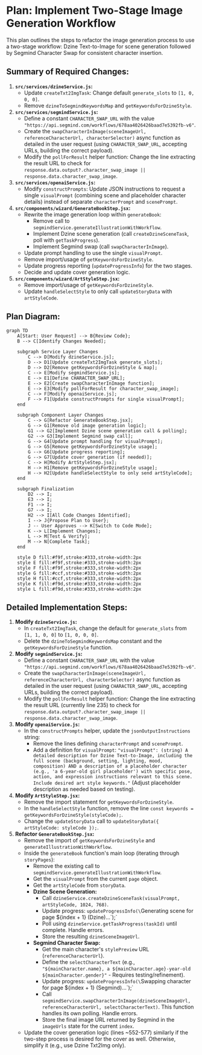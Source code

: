 # Plan: Implement Two-Stage Image Generation Workflow

This plan outlines the steps to refactor the image generation process to use a two-stage workflow: Dzine Text-to-Image for scene generation followed by Segmind Character Swap for consistent character insertion.

## Summary of Required Changes:

1.  **`src/services/dzineService.js`:**
    *   Update `createTxt2ImgTask`: Change default `generate_slots` to `[1, 0, 0, 0]`.
    *   Remove `dzineToSegmindKeywordsMap` and `getKeywordsForDzineStyle`.
2.  **`src/services/segmindService.js`:**
    *   Define a constant `CHARACTER_SWAP_URL` with the value `"https://api.segmind.com/workflows/678aa4026426baad7e5392fb-v6"`.
    *   Create the `swapCharacterInImage(sceneImageUrl, referenceCharacterUrl, characterSelector)` async function as detailed in the user request (using `CHARACTER_SWAP_URL`, accepting URLs, building the correct payload).
    *   Modify the `pollForResult` helper function: Change the line extracting the result URL to check for `response.data.output?.character_swap_image || response.data.character_swap_image`.
3.  **`src/services/openaiService.js`:**
    *   Modify `constructPrompts`: Update JSON instructions to request a single `visualPrompt` (combining scene and placeholder character details) instead of separate `characterPrompt` and `scenePrompt`.
4.  **`src/components/wizard/GenerateBookStep.jsx`:**
    *   Rewrite the image generation loop within `generateBook`:
        *   Remove call to `segmindService.generateIllustrationWithWorkflow`.
        *   Implement Dzine scene generation (call `createDzineSceneTask`, poll with `getTaskProgress`).
        *   Implement Segmind swap (call `swapCharacterInImage`).
    *   Update prompt handling to use the single `visualPrompt`.
    *   Remove import/usage of `getKeywordsForDzineStyle`.
    *   Update progress reporting (`updateProgressInfo`) for the two stages.
    *   Decide and update cover generation logic.
5.  **`src/components/wizard/ArtStyleStep.jsx`:**
    *   Remove import/usage of `getKeywordsForDzineStyle`.
    *   Update `handleSelectStyle` to only call `updateStoryData` with `artStyleCode`.

## Plan Diagram:

```mermaid
graph TD
    A[Start: User Request] --> B{Review Code};
    B --> C[Identify Changes Needed];

    subgraph Service Layer Changes
        C --> D[Modify dzineService.js];
        D --> D1[Update createTxt2ImgTask generate_slots];
        D --> D2[Remove getKeywordsForDzineStyle & map];
        C --> E[Modify segmindService.js];
        E --> E1[Define CHARACTER_SWAP_URL];
        E --> E2[Create swapCharacterInImage function];
        E --> E3[Modify pollForResult for character_swap_image];
        C --> F[Modify openaiService.js];
        F --> F1[Update constructPrompts for single visualPrompt];
    end

    subgraph Component Layer Changes
        C --> G[Refactor GenerateBookStep.jsx];
        G --> G1[Remove old image generation logic];
        G1 --> G2[Implement Dzine scene generation call & polling];
        G2 --> G3[Implement Segmind swap call];
        G --> G4[Update prompt handling for visualPrompt];
        G --> G5[Remove getKeywordsForDzineStyle usage];
        G --> G6[Update progress reporting];
        G --> G7[Update cover generation (if needed)];
        C --> H[Modify ArtStyleStep.jsx];
        H --> H1[Remove getKeywordsForDzineStyle usage];
        H --> H2[Update handleSelectStyle to only send artStyleCode];
    end

    subgraph Finalization
        D2 --> I;
        E3 --> I;
        F1 --> I;
        G7 --> I;
        H2 --> I[All Code Changes Identified];
        I --> J{Propose Plan to User};
        J -- User Approves --> K[Switch to Code Mode];
        K --> L[Implement Changes];
        L --> M[Test & Verify];
        M --> N[Complete Task];
    end

    style D fill:#f9f,stroke:#333,stroke-width:2px
    style E fill:#f9f,stroke:#333,stroke-width:2px
    style F fill:#f9f,stroke:#333,stroke-width:2px
    style G fill:#ccf,stroke:#333,stroke-width:2px
    style H fill:#ccf,stroke:#333,stroke-width:2px
    style K fill:#f9d,stroke:#333,stroke-width:2px
    style L fill:#f9d,stroke:#333,stroke-width:2px
```

## Detailed Implementation Steps:

1.  **Modify `dzineService.js`:**
    *   In `createTxt2ImgTask`, change the default for `generate_slots` from `[1, 1, 0, 0]` to `[1, 0, 0, 0]`.
    *   Delete the `dzineToSegmindKeywordsMap` constant and the `getKeywordsForDzineStyle` function.
2.  **Modify `segmindService.js`:**
    *   Define a constant `CHARACTER_SWAP_URL` with the value `"https://api.segmind.com/workflows/678aa4026426baad7e5392fb-v6"`.
    *   Create the `swapCharacterInImage(sceneImageUrl, referenceCharacterUrl, characterSelector)` async function as detailed in the user request (using `CHARACTER_SWAP_URL`, accepting URLs, building the correct payload).
    *   Modify the `pollForResult` helper function: Change the line extracting the result URL (currently line 235) to check for `response.data.output?.character_swap_image || response.data.character_swap_image`.
3.  **Modify `openaiService.js`:**
    *   In the `constructPrompts` helper, update the `jsonOutputInstructions` string:
        *   Remove the lines defining `characterPrompt` and `scenePrompt`.
        *   Add a definition for `visualPrompt`: `"visualPrompt": (string) A detailed description for Dzine Text-to-Image, including the full scene (background, setting, lighting, mood, composition) AND a description of a placeholder character (e.g., 'a 6-year-old girl placeholder') with specific pose, action, and expression instructions relevant to this scene. Include desired art style keywords."` (Adjust placeholder description as needed based on testing).
4.  **Modify `ArtStyleStep.jsx`:**
    *   Remove the import statement for `getKeywordsForDzineStyle`.
    *   In the `handleSelectStyle` function, remove the line `const keywords = getKeywordsForDzineStyle(styleCode);`.
    *   Change the `updateStoryData` call to `updateStoryData({ artStyleCode: styleCode });`.
5.  **Refactor `GenerateBookStep.jsx`:**
    *   Remove the import of `getKeywordsForDzineStyle` and `generateIllustrationWithWorkflow`.
    *   Inside the `generateBook` function's main loop (iterating through `storyPages`):
        *   Remove the existing call to `segmindService.generateIllustrationWithWorkflow`.
        *   Get the `visualPrompt` from the current `page` object.
        *   Get the `artStyleCode` from `storyData`.
        *   **Dzine Scene Generation:**
            *   Call `dzineService.createDzineSceneTask(visualPrompt, artStyleCode, 1024, 768)`.
            *   Update progress: `updateProgressInfo(\`Generating scene for page ${index + 1} (Dzine)...\`);`
            *   Poll using `dzineService.getTaskProgress(taskId)` until complete. Handle errors.
            *   Store the resulting `dzineSceneImageUrl`.
        *   **Segmind Character Swap:**
            *   Get the main character's `stylePreview` URL (`referenceCharacterUrl`).
            *   Define the `selectCharacterText` (e.g., `"${mainCharacter.name}, a ${mainCharacter.age}-year-old ${mainCharacter.gender}"` - Requires testing/refinement).
            *   Update progress: `updateProgressInfo(\`Swapping character for page ${index + 1} (Segmind)...\`);`
            *   Call `segmindService.swapCharacterInImage(dzineSceneImageUrl, referenceCharacterUrl, selectCharacterText)`. This function handles its own polling. Handle errors.
            *   Store the final image URL returned by Segmind in the `imageUrls` state for the current `index`.
    *   Update the cover generation logic (lines ~552-577) similarly if the two-step process is desired for the cover as well. Otherwise, simplify it (e.g., use Dzine Txt2Img only).